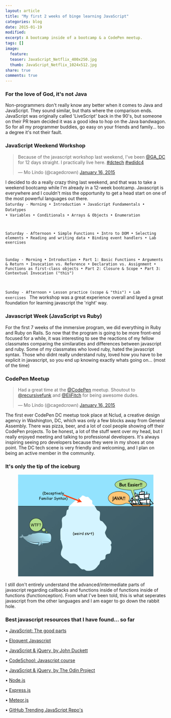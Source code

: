 ```yaml
---
layout: article
title: "My first 2 weeks of binge learning JavaScript"
categories: blog
date: 2015-01-19
modified:
excerpt: A bootcamp inside of a bootcamp & a CodePen meetup.
tags: []
image:
  feature: 
  teaser: JavaScript_Netflix_400x250.jpg
  thumb: JavaScript_Netflix_1024x512.jpg
share: true
comments: true
---
```


### For the love of God, it's not Java

Non-programmers don't really know any better when it comes to Java and JavaScript. They sound similar, but thats where the comparison ends. JavaScript was originally called 'LiveScript' back in the 90's, but someone on their PR team decided it was a good idea to hop on the Java bandwagon. So for all my programmer buddies, go easy on your friends and family... too a degree it's not their fault.

### JavaScript Weekend Workshop

<blockquote class="twitter-tweet" lang="en"><p>Because of the javascript workshop last weekend, I&#39;ve been <a href="https://twitter.com/GA_DC">@GA_DC</a> for 12 days straight. I practically live here. <a href="https://twitter.com/hashtag/dctech?src=hash">#dctech</a> <a href="https://twitter.com/hashtag/wdidc4?src=hash">#wdidc4</a></p>&mdash; Mo Líndo (@cagedcrown) <a href="https://twitter.com/cagedcrown/status/556133621980200960">January 16, 2015</a></blockquote>
<script async src="//platform.twitter.com/widgets.js" charset="utf-8"></script>

I decided to do a really crazy thing last weekend, and that was to take a weekend bootcamp while I'm already in a 12-week bootcamp. Javascript is everywhere and I couldn't miss the opportunity to get a head start on one of the most powerful languages out there.
<code>
Saturday - Morning
• Introduction
• JavaScript Fundamentals
• Datatypes
• Variables
• Conditionals
• Arrays & Objects
• Enumeration

Saturday - Afternoon
• Simple Functions
• Intro to DOM
• Selecting elements
• Reading and writing data
• Binding event handlers
• Lab exercises

Sunday - Morning
• Introduction
• Part 1: Basic Functions
• Arguments & Return
• Invocation vs. Reference
• Declaration vs. Assignment
• Functions as first-class objects
• Part 2: Closure & Scope
• Part 3: Contextual Invocation ("this")

Sunday - Afternoon
• Lesson practice (scope & "this")
• Lab exercises
</code>
The workshop was a great experience overall and layed a great foundation for learning javascript the 'right' way. 

### Javascript Week (JavaScript vs Ruby)

For the first 7 weeks of the immersive program, we did everything in Ruby and Ruby on Rails. So now that the program is going to be more front-end focused for a while, it was interesting to see the reactions of my fellow classmates comparing the similaraties and differences between javascript and ruby. Some of my classmates who loved ruby, hated the javascript syntax. Those who didnt really understand ruby, loved how you have to be explicit in javascript, so you end up knowing exactly whats going on... (most of the time)

### CodePen Meetup

<blockquote class="twitter-tweet" lang="en"><p>Had a great time at the <a href="https://twitter.com/CodePen">@CodePen</a> meetup. Shoutout to <a href="https://twitter.com/recursivefunk">@recursivefunk</a> and <a href="https://twitter.com/EliFitch">@EliFitch</a> for being awesome dudes.</p>&mdash; Mo Líndo (@cagedcrown) <a href="https://twitter.com/cagedcrown/status/555896779338940416">January 16, 2015</a></blockquote>
<script async src="//platform.twitter.com/widgets.js" charset="utf-8"></script>

The first ever CodePen DC meetup took place at Nclud, a creative design agency in Washington, DC, which was only a few blocks away from General Assembly. There was pizza, beer, and a lot of cool people showing off their CodePen projects. To be honest, a lot of the stuff went over my head, but I really enjoyed meeting and talking to professional developers. It's always inspiring seeing pro developers because they were in my shoes at one point. The DC tech scene is very friendly and welcoming, and I plan on being an active member in the community.

### It's only the tip of the iceburg

<figure>
    <img src="../../images/javascript.png"></a>
</figure>

I still don't entirely understand the advanced/intermediate parts of javascript regarding callbacks and functions inside of functions inside of functions (functionception). From what I've been told, this is what seperates javascript from the other languages and I am eager to go down the rabbit hole. 

### Best javascript resources that I have found... so far
• [JavaScript: The good parts](http://www.amazon.com/JavaScript-Good-Parts-Douglas-Crockford/dp/0596517742)

• [Eloquent Javascript](http://www.amazon.com/Eloquent-JavaScript-Modern-Introduction-Programming/dp/1593275846/ref=pd_sim_b_4?ie=UTF8&refRID=0QNKHK6V8XTF64SSG3S6)

• [JavaScript & jQuery, by John Duckett](http://www.amazon.com/JavaScript-JQuery-Interactive-Front-End-Development/dp/1118531647/ref=sr_1_1?s=books&ie=UTF8&qid=1421682683&sr=1-1&keywords=jon+duckett+javascript+%26+jquery+interactive+front-end+web+development)

• [CodeSchool: Javascript course](https://www.codeschool.com/paths/javascript)

• [JavaScript & jQuery, by The Odin Project](http://www.theodinproject.com/javascript-and-jquery)

• [Node.js](http://nodejs.org/)

• [Express.js](http://expressjs.com/)

• [Meteor.js](https://www.meteor.com/)

• [GitHub Trending JavaScript Repo's](https://github.com/trending?l=javascript)


